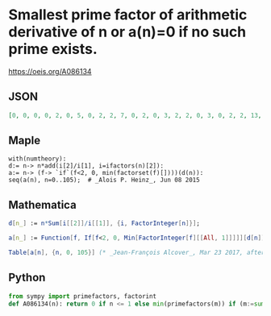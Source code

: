 # Smallest prime factor of arithmetic derivative of n or a\(n\)\=0 if no such prime exists\.
https://oeis.org/A086134
## JSON
```JSON
[0, 0, 0, 0, 2, 0, 5, 0, 2, 2, 7, 0, 2, 0, 3, 2, 2, 0, 3, 0, 2, 2, 13, 0, 2, 2, 3, 3, 2, 0, 31, 0, 2, 2, 19, 2, 2, 0, 3, 2, 2, 0, 41, 0, 2, 3, 5, 0, 2, 2, 3, 2, 2, 0, 3, 2, 2, 2, 31, 0, 2, 0, 3, 3, 2, 2, 61, 0, 2, 2, 59, 0, 2, 0, 3, 5, 2, 2, 71, 0, 2, 2, 43, 0, 2, 2, 3, 2, 2, 0, 3, 2, 2, 2, 7, 2, 2, 0, 7, 3, 2, 0, 7]
```
## Maple
```Maple
with(numtheory):
d:= n-> n*add(i[2]/i[1], i=ifactors(n)[2]):
a:= n-> (f-> `if`(f<2, 0, min(factorset(f)[])))(d(n)):
seq(a(n), n=0..105);  # _Alois P. Heinz_, Jun 08 2015
```
## Mathematica
```Mathematica
d[n_] := n*Sum[i[[2]]/i[[1]], {i, FactorInteger[n]}];
```
```Mathematica
a[n_] := Function[f, If[f<2, 0, Min[FactorInteger[f][[All, 1]]]]][d[n]]; a[0] = 0;
```
```Mathematica
Table[a[n], {n, 0, 105}] (* _Jean-François Alcover_, Mar 23 2017, after _Alois P. Heinz_ *)
```
## Python
```Python
from sympy import primefactors, factorint
def A086134(n): return 0 if n <= 1 else min(primefactors(m)) if (m:=sum((n*e//p for p,e in factorint(n).items()))) > 1 else 0 # _Chai Wah Wu_, Nov 04 2022
```
